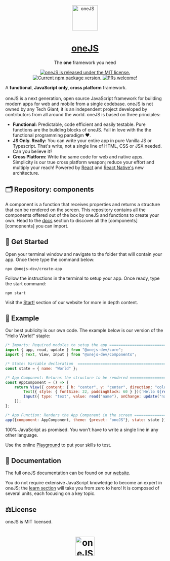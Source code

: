 
<div align="center">
  <img alt="oneJS" src="https://user-images.githubusercontent.com/98762998/210245869-21fdfcf0-4aff-41e3-a4c0-081505016f6d.svg" width="80px">
</div>
<!-- Title -->
<h1 align="center">
  <a href="https://oneJS.dev/">
    oneJS
  </a>
</h1>

<!-- Slogan -->
<p align="center">
  The <strong>one</strong> framework you need
</p>

<!-- Chip Cards -->
<p align="center">
  <!-- License -->
  <a href="https://github.com/onejs-dev/onejs-dev/blob/HEAD/LICENSE">
    <img src="https://img.shields.io/badge/license-MIT-blue.svg" alt="oneJS is released under the MIT license."/>
  </a>
  <!-- Npm Version -->
  <a href="https://www.npmjs.org/package/@onejs-dev/components">
    <img src="https://img.shields.io/npm/v/@onejs-dev/core?color=brightgreen&label=npm%20package" alt="Current npm package version." />
  </a>
  <!-- PRs -->
  <a href="https://reactnative.dev/docs/contributing">
    <img src="https://img.shields.io/badge/PRs-welcome-brightgreen.svg" alt="PRs welcome!" />
  </a>
</p>

A **functional**, **JavaScript only**, **cross platform** framework.
<br><br>
oneJS is a next generation, open source JavaScript framework for building modern apps for web and mobile from a single codebase. oneJS is not owned by any Tech Giant; it is an independent project developed by contributors from all around the world. oneJS is based on three principles:

- **Functional:** Predictable, code efficient and easily testable. Pure functions are the building blocks of oneJS. Fall in love with the the functional programming paradigm ❤️.
- **JS Only. Really:** You can write your entire app in pure Vanilla JS or Typescript. That's write, not a single line of HTML, CSS or JSX needed. Can you believe it?
- **Cross Platform:** Write the same code for web and native apps. Simplicity is our true cross platform weapon; reduce your effort and multiply your reach! Powered by [React][react] and [React Native's][rn] new architecture.

[react]: https://reactjs.org/
[rn]: https://reactnative.dev/

## 🗂️ Repository: components

A component is a function that receives properties and returns a structure that can be rendered on the screen. This repository contains all the components offered out of the box by oneJS and functions to create your own. Head to the [docs][docs] section to discover all the [components][comopnents] you can import.

[components]: https://onejs.dev/docs

## 🚀 Get Started

Open your terminal window and navigate to the folder that will contain your app. Once there type the command below:

```
npx @onejs-dev/create-app
```
Follow the instructions in the terminal to setup your app. Once ready, type the start command:
```
npm start
```
Visit the [Start!][start] section of our website for more in depth content.

[start]: https://onejs.dev/get-started

## 🧪 Example

Our best publicity is our own code. The example below is our version of the "Hello World!" staple:
```js
/* Imports: Required modules to setup the app ================================================== */
import { app, read, update } from "@onejs-dev/core";
import { Text, View, Input } from "@onejs-dev/components";

/* State: Variable declaration  ================================================================= */
const state = { name: "World" };

/* App Component: Returns the structure to be rendered ========================================== */
const AppComponent = () => {
    return View({ content: { h: "center", v: "center", direction: "column" } })([
        Text({ style: { fontSize: 22, paddingBlock: 60 } })(`Hello ${read("name")}!`),
        Input({ type: "text", value: read("name"), onChange: update("name") })
    ]);
};

/* App Function: Renders the App Component in the screen ======================================== */
app({component: AppComponent, theme: {preset: "oneJS"}, state: state });
```
100% JavaScript as promised. You won’t have to write a single line in any other language.

Use the online [Playground][play] to put your skills to test.

[play]: https://onejs.dev/playground

## 📖 Documentation

The full oneJS documentation can be found on our [website][docs].

You do not require extensive JavaScript knowledge to become an expert in oneJS; the [learn section][learn] will take you from zero to hero! It is composed of several units, each focusing on a key topic. 

[docs]: https://onejs.dev/docs
[learn]: https://onejs.dev/learn

## ⚖️License

oneJS is MIT licensed.

<div align="center">
  <H1><H1>
  
  <img alt="oneJS" src="https://user-images.githubusercontent.com/98762998/210245537-180314c5-51b1-4b01-b3b8-d02d50b77d73.svg" width="60px">
</div>
